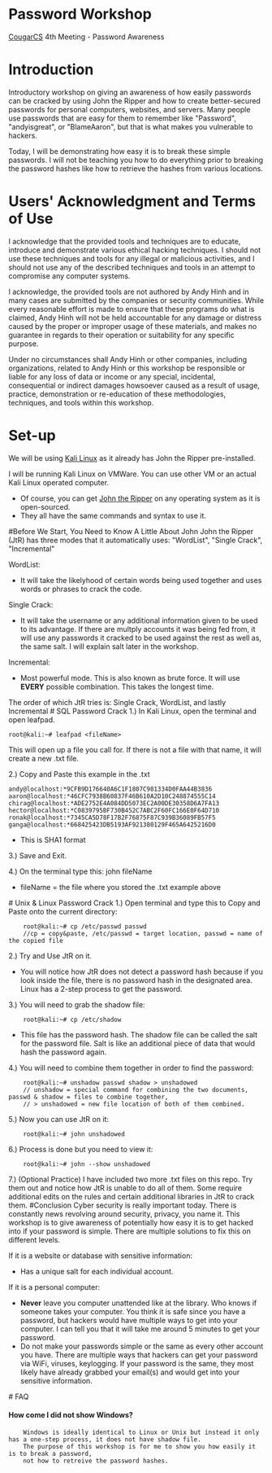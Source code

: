 # Password Workshop
<a href="cougarcs.com">CougarCS</a> 4th Meeting - Password Awareness


# Introduction
Introductory workshop on giving an awareness of how easily passwords can be cracked by using John the Ripper and how to create better-secured passwords for personal computers, websites, and servers. Many people use passwords that are easy for them to remember like "Password", "andyisgreat", or "BlameAaron", but that is what makes you vulnerable to hackers. 

Today, I will be demonstrating how easy it is to break these simple passwords. I will not be teaching you how to do everything prior to breaking the password hashes like how to retrieve the hashes from various locations.


# Users' Acknowledgment and Terms of Use
I acknowledge that the provided tools and techniques are to educate, introduce and demonstrate various ethical hacking techniques. I should not use these techniques and tools for any illegal or malicious activities, and I should not use any of the described techniques and tools in an attempt to compromise any computer systems.

I acknowledge, the provided tools are not authored by Andy Hinh and in many cases are submitted by the companies or security communities. While every reasonable effort is made to ensure that these programs do what is claimed, Andy Hinh will not be held accountable for any damage or distress caused by the proper or improper usage of these materials, and makes no guarantee in regards to their operation or suitability for any specific purpose.

Under no circumstances shall Andy Hinh or other companies, including organizations, related to Andy Hinh or this workshop be responsible or liable for any loss of data or income or any special, incidental, consequential or indirect damages howsoever caused as a result of usage, practice, demonstration or re-education of these methodologies, techniques, and tools within this workshop.
# Set-up
We will be using <a href="https://www.kali.org/downloads/">Kali Linux</a> as it already has John the Ripper pre-installed. 


I will be running Kali Linux on VMWare. You can use other VM or an actual Kali Linux operated computer.
<ul>
    <li>
        Of course, you can get <a href= "http://www.openwall.com/john/">John the Ripper</a> on any operating system as it is open-sourced.
    </li>
    <li>
        They all have the same commands and syntax to use it.
    </li>
</ul>
#Before We Start, You Need to Know A Little About John
John the Ripper (JtR) has three modes that it automatically uses: "WordList", "Single Crack", "Incremental"

WordList:
<ul>
    <li>
    It will take the likelyhood of certain words being used together and uses words or phrases to crack the code.
    </li>
</ul>
Single Crack:
<ul>
    <li>
        It will take the username or any additional information given to be used to its advantage. If there are multply accounts it was         being fed from, it will use any passwords it cracked to be used against the rest as well as, the same salt. I will explain            salt later in the workshop.
    </li>
</ul>
Incremental:
<ul>
    <li>
        Most powerful mode. This is also known as brute force. It will use <b>EVERY</b> possible combination. This takes the longest         time.
    </li>
</ul>
The order of which JtR tries is: Single Crack, WordList, and lastly Incremental
# SQL Password Crack
1.) In Kali Linux, open the terminal and open leafpad.

    root@kali:~# leafpad <fileName>
  This will open up a file you call for. If there is not a file with that name, it will create a new .txt file.
  
2.) Copy and Paste this example in the .txt
    
    andy@localhost:*9CFB9D176640A6C1F1807C981334D0FAA44B3836
    aaron@localhost:*46CFC7938B60837F46B610A2D10C248874555C14
    chirag@localhost:*ADE2752E4A084DD5073EC2A00DE30358D6A7FA13
    hector@localhost:*C0839795BF730B452C7ABC2F60FC166E0F64D710
    ronak@localhost:*7345CA5D78F17B2F76875F87C939B36089FB57F5
    ganga@localhost:*668425423DB5193AF921380129F465A6425216D0
<ul>
    <li>
        This is SHA1 format
    </li>
</ul>
3.) Save and Exit.

4.) On the terminal type this:
    john fileName
<ul>
    <li>
        fileName = the file where you stored the .txt example above
    </li>
</ul>
# Unix & Linux Password Crack
1.) Open terminal and type this to Copy and Paste onto the current directory:

        root@kali:~# cp /etc/passwd passwd
        //cp = copy&paste, /etc/passwd = target location, passwd = name of the copied file

2.) Try and Use JtR on it.
<ul>
    <li>
        You will notice how JtR does not detect a password hash because if you look inside the file, there is no password hash in the         designated area. Linux has a 2-step process to get the password.
    </li>
</ul>
3.) You will need to grab the shadow file:

        root@kali:~# cp /etc/shadow
<ul>
    <li>
        This file has the password hash. The shadow file can be called the salt for the password file. Salt is like an additional
        piece of data that would hash the password again.
    </li>
</ul>
4.) You will need to combine them together in order to find the password:

        root@kali:~# unshadow passwd shadow > unshadowed
        // unshadow = special command for combining the two documents, passwd & shadow = files to combine together,
        // > unshadowed = new file location of both of them combined.

5.) Now you can use JtR on it:

        root@kali:~# john unshadowed

6.) Process is done but you need to view it:

        root@kali:~# john --show unshadowed

7.) (Optional Practice) I have included two more .txt files on this repo. Try them out and notice how JtR is unable to do all of them. Some require additional edits on the rules and certain additional libraries in JtR to crack them.
#Conclusion
Cyber security is really important today. There is constantly news revolving around security, privacy, you name it. This workshop is to give awareness of potentially how easy it is to get hacked into if your password is simple. There are multiple solutions to fix this on different levels.

If it is a website or database with sensitive information:
<ul>
    <li>
        Has a unique salt for each individual account. 
    </li>
</ul>
If it is a personal computer:
<ul>
    <li>
        <b>Never</b> leave you computer unattended like at the library. Who knows if someone takes your computer. You think it is safe         since you have a password, but hackers would have multiple ways to get into your computer. I can tell you that it will take me         around 5 minutes to get your password. 
    </li>
    <li>
        Do not make your passwords simple or the same as every other account you have. There are multiple ways that hackers can get your password via WiFi, viruses, keylogging. If your password is the same, they most likely have already grabbed your email(s) and would get into your sensitive information.
    </li>
</ul>
# FAQ
<h4>How come I did not show Windows?</h4>

        Windows is ideally identical to Linux or Unix but instead it only has a one-step process, it does not have shadow file. 
        The purpose of this workshop is for me to show you how easily it is to break a password,
        not how to retreive the password hashes.



